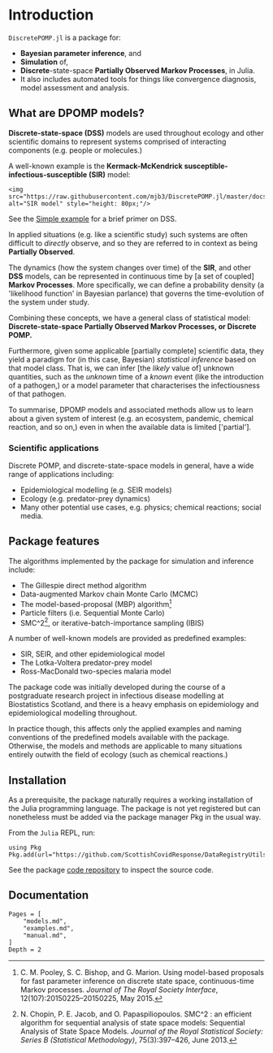 # Introduction

``DiscretePOMP.jl`` is a package for:

* **Bayesian parameter inference**, and
* **Simulation** of,
* **Discrete**-state-space **Partially Observed Markov Processes**, in Julia.
* It also includes automated tools for things like convergence diagnosis, model assessment and analysis.

## What are DPOMP models?
**Discrete-state-space (DSS)** models are used throughout ecology and other scientific domains to represent systems comprised of interacting components (e.g. people or molecules.)

A well-known example is the **Kermack-McKendrick susceptible-infectious-susceptible (SIR)** model:
```@raw html
<img src="https://raw.githubusercontent.com/mjb3/DiscretePOMP.jl/master/docs/img/sir.png" alt="SIR model" style="height: 80px;"/>
```

See the [Simple example](@ref) for a brief primer on DSS.

In applied situations (e.g. like a scientific study) such systems are often difficult to *directly* observe, and so they are referred to in context as being **Partially Observed**.

The dynamics (how the system changes over time) of the **SIR**, and other **DSS** models, can be represented in continuous time by [a set of coupled] **Markov Processes**. More specifically, we can define a probability density (a 'likelihood function' in Bayesian parlance) that governs the time-evolution of the system under study.

Combining these concepts, we have a general class of statistical model: **Discrete-state-space Partially Observed Markov Processes, or Discrete POMP.**

Furthermore, given some applicable [partially complete] scientific data, they yield a paradigm for (in this case, Bayesian) *statistical inference* based on that model class. That is, we can infer [the *likely* value of] unknown quantities, such as the *unknown* time of a *known* event (like the introduction of a pathogen,) or a model parameter that characterises the infectiousness of that pathogen.

To summarise, DPOMP models and associated methods allow us to learn about a given system of interest (e.g. an ecosystem, pandemic, chemical reaction, and so on,) even in when the available data is limited ['partial'].

### Scientific applications
Discrete POMP, and discrete-state-space models in general, have a wide range of applications including:
- Epidemiological modelling (e.g. SEIR models)
- Ecology (e.g. predator-prey dynamics)
- Many other potential use cases, e.g. physics; chemical reactions; social media.

## Package features

The algorithms implemented by the package for simulation and inference include:
* The Gillespie direct method algorithm
* Data-augmented Markov chain Monte Carlo (MCMC)
* The model-based-proposal (MBP) algorithm[^1]
* Particle filters (i.e. Sequential Monte Carlo)
* SMC^2[^2], or iterative-batch-importance sampling (IBIS)

[^1]: C. M. Pooley, S. C. Bishop, and G. Marion. Using model-based proposals for fast parameter inference on discrete state space, continuous-time Markov processes. *Journal of The Royal Society Interface*, 12(107):20150225–20150225, May 2015.

[^2]: N. Chopin, P. E. Jacob, and O. Papaspiliopoulos. SMC^2 : an efficient algorithm for sequential analysis of state space models: Sequential Analysis of State Space Models. *Journal of the Royal Statistical Society: Series B (Statistical Methodology)*, 75(3):397–426, June 2013.

A number of well-known models are provided as predefined examples:
* SIR, SEIR, and other epidemiological model
* The Lotka-Voltera predator-prey model
* Ross-MacDonald two-species malaria model

The package code was initially developed during the course of a postgraduate research project in infectious disease modelling at Biostatistics Scotland, and there is a heavy emphasis on epidemiology and epidemiological modelling throughout.

In practice though, this affects only the applied examples and naming conventions of the predefined models available with the package. Otherwise, the models and methods are applicable to many situations entirely outwith the field of ecology (such as chemical reactions.)

## Installation
As a prerequisite, the package naturally requires a working installation of the Julia programming language. The package is not yet registered but can nonetheless must be added via the package manager Pkg in the usual way.

From the ``Julia`` REPL, run:

```
using Pkg
Pkg.add(url="https://github.com/ScottishCovidResponse/DataRegistryUtils.jl")
```

See the package [code repository](https://github.com/mjb3/DiscretePOMP.jl) to inspect the source code.

## Documentation

```@contents
Pages = [
    "models.md",
    "examples.md",
    "manual.md",
]
Depth = 2
```
